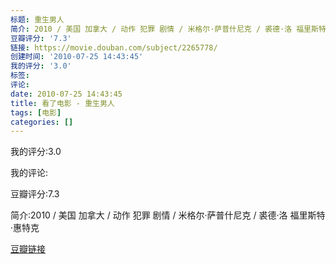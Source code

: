 ```yaml
---
标题: 重生男人
简介: 2010 / 美国 加拿大 / 动作 犯罪 剧情 / 米格尔·萨普什尼克 / 裘德·洛 福里斯特·惠特克
豆瓣评分: '7.3'
链接: https://movie.douban.com/subject/2265778/
创建时间: '2010-07-25 14:43:45'
我的评分: '3.0'
标签:
评论:
date: 2010-07-25 14:43:45
title: 看了电影 - 重生男人
tags: [电影]
categories: []
---
```


我的评分:3.0

我的评论:

豆瓣评分:7.3

简介:2010 / 美国 加拿大 / 动作 犯罪 剧情 / 米格尔·萨普什尼克 / 裘德·洛 福里斯特·惠特克

[豆瓣链接](https://movie.douban.com/subject/2265778/)

